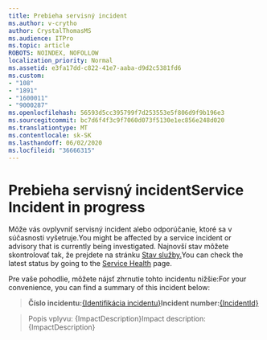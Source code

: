 ```yaml
---
title: Prebieha servisný incident
ms.author: v-crytho
author: CrystalThomasMS
ms.audience: ITPro
ms.topic: article
ROBOTS: NOINDEX, NOFOLLOW
localization_priority: Normal
ms.assetid: e3fa17dd-c822-41e7-aaba-d9d2c5381fd6
ms.custom:
- "108"
- "1891"
- "1600011"
- "9000287"
ms.openlocfilehash: 56593d5cc395799f7d253553e5f806d9f9b196e3
ms.sourcegitcommit: bc7d6f4f3c9f7060d073f5130e1ec856e248d020
ms.translationtype: MT
ms.contentlocale: sk-SK
ms.lasthandoff: 06/02/2020
ms.locfileid: "36666315"
---
```

# <a name="service-incident-in-progress"></a><span data-ttu-id="becd6-102">Prebieha servisný incident</span><span class="sxs-lookup"><span data-stu-id="becd6-102">Service Incident in progress</span></span>

<span data-ttu-id="becd6-103">Môže vás ovplyvniť servisný incident alebo odporúčanie, ktoré sa v súčasnosti vyšetruje.</span><span class="sxs-lookup"><span data-stu-id="becd6-103">You might be affected by a service incident or advisory that is currently being investigated.</span></span> <span data-ttu-id="becd6-104">Najnovší stav môžete skontrolovať tak, že prejdete na stránku [Stav služby.](https://admin.microsoft.com/adminportal/home#/servicehealth)</span><span class="sxs-lookup"><span data-stu-id="becd6-104">You can check the latest status by going to the [Service Health](https://admin.microsoft.com/adminportal/home#/servicehealth) page.</span></span>
  
<span data-ttu-id="becd6-105">Pre vaše pohodlie, môžete nájsť zhrnutie tohto incidentu nižšie:</span><span class="sxs-lookup"><span data-stu-id="becd6-105">For your convenience, you can find a summary of this incident below:</span></span>
  
> <span data-ttu-id="becd6-106">**Číslo incidentu:**[{Identifikácia incidentu}](https://admin.microsoft.com/adminportal/home#/servicehealth)</span><span class="sxs-lookup"><span data-stu-id="becd6-106">**Incident number:**[{IncidentId}](https://admin.microsoft.com/adminportal/home#/servicehealth)</span></span>
    
> <span data-ttu-id="becd6-107">Popis vplyvu: {ImpactDescription}</span><span class="sxs-lookup"><span data-stu-id="becd6-107">Impact description: {ImpactDescription}</span></span>
